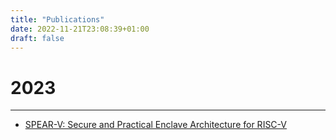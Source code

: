 ```yaml
---
title: "Publications"
date: 2022-11-21T23:08:39+01:00
draft: false
---
```


# 2023
---

- [SPEAR-V: Secure and Practical Enclave Architecture for RISC-V](https://pure.tugraz.at/ws/portalfiles/portal/58764488/spearv.pdf)
